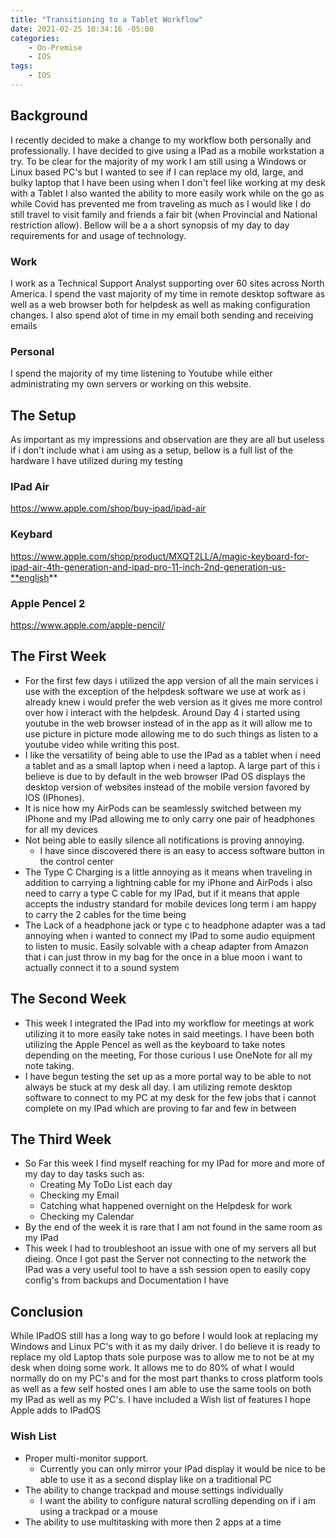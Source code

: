 ```yaml
---
title: "Transitioning to a Tablet Workflow"
date: 2021-02-25 10:34:16 -05:00
categories:
    - On-Premise
    - IOS
tags:
    - IOS
---
```


## Background
I recently decided to make a change to my workflow both personally and professionally. I have decided to give using a IPad as a mobile workstation a try. To be clear for the majority of my work I am still using a Windows or Linux based PC's but I wanted to see if I can replace my old, large, and bulky laptop that I have been using when I don't feel like working at my desk with a Tablet I also wanted the ability to more easily work while on the go as while Covid has prevented me from traveling as much as I would like I do still travel to visit family and friends a fair bit (when Provincial and National restriction allow). Bellow will be a a short synopsis of my day to day requirements for and usage of technology.

### Work
I work as a Technical Support Analyst supporting over 60 sites across North America. I spend the vast majority of my time in remote desktop software as well as a web browser both for helpdesk as well as making configuration changes. I also spend alot of time in my email both sending and receiving emails

### Personal
I spend the majority of my time listening to Youtube while either administrating my own servers or working on this website.

## The Setup
As important as my impressions and observation are they are all but useless if i don't include what i am using as a setup, bellow is a full list of the hardware I have utilized during my testing

### IPad Air
https://www.apple.com/shop/buy-ipad/ipad-air

### Keybard
https://www.apple.com/shop/product/MXQT2LL/A/magic-keyboard-for-ipad-air-4th-generation-and-ipad-pro-11-inch-2nd-generation-us-**english**

### Apple Pencel 2
https://www.apple.com/apple-pencil/


## The First Week
* For the first few days i utilized the app version of all the main services i use with the exception of the helpdesk software we use at work as i already knew i would prefer the web version as it gives me more control over how i interact with the helpdesk. Around Day 4 i started using youtube in the web browser instead of in the app as it will allow me to use picture in picture mode allowing me to do such things as listen to a youtube video while writing this post.
* I like the versatility of being able to use the IPad as a tablet when i need a tablet and as a small laptop when i need a laptop. A large part of this i believe is due to by default in the web browser IPad OS displays the desktop version of websites instead of the mobile version favored by IOS (IPhones).
* It is nice how my AirPods can be seamlessly switched between my IPhone and my IPad allowing me to only carry one pair of headphones for all my devices
* Not being able to easily silence all notifications is proving annoying.
  * I have since discovered there is an easy to access software button in the control center
* The Type C Charging is a little annoying as it means when traveling in addition to carrying a lightning cable for my iPhone and AirPods i also need to carry a type C cable for my IPad, but if it means that apple accepts the industry standard for mobile devices long term i am happy to carry the 2 cables for the time being
* The Lack of a headphone jack or type c to headphone adapter was a tad annoying when i wanted to connect my IPad to some audio equipment to listen to music. Easily solvable with a cheap adapter from Amazon that i can just throw in my bag for the once in a blue moon i want to actually connect it to a sound system

## The Second Week
* This week I integrated the IPad into my workflow for meetings at work utilizing it to more easily take notes in said meetings. I have been both utilizing the Apple Pencel as well as the keyboard to take notes depending on the meeting, For those curious I use OneNote for all my note taking.
* I have begun testing the set up as a more portal way to be able to not always be stuck at my desk all day. I am utilizing remote desktop software to connect to my PC at my desk for the few jobs that i cannot complete on my IPad which are proving to far and few in between

## The Third Week
* So Far this week I find myself reaching for my IPad for more and more of my day to day tasks such as:
    * Creating My ToDo List each day
    * Checking my Email
    * Catching what happened overnight on the Helpdesk for work
    * Checking my Calendar
* By the end of the week it is rare that I am not found in the same room as my IPad
* This week I had to troubleshoot an issue with one of my servers all but dieing. Once I got past the Server not connecting to the network the IPad was a very useful tool to have a ssh session open to easily copy config's from backups and Documentation I have

## Conclusion
While IPadOS still has a long way to go before I would look at replacing my Windows and Linux PC's with it as my daily driver. I do believe it is ready to replace my old Laptop thats sole purpose was to allow me to not be at my desk when doing some work. It allows me to do 80% of what I would normally do on my PC's and for the most part thanks to cross platform tools as well as a few self hosted ones I am able to use the same tools on both my IPad as well as my PC's. I have included a Wish list of features I hope Apple adds to IPadOS

### Wish List
* Proper multi-monitor support.
  * Currently you can only mirror your IPad display it would be nice to be able to use it as a second display like on a traditional PC
* The ability to change trackpad and mouse settings individually
  * I want the ability to configure natural scrolling depending on if i am using a trackpad or a mouse
* The ability to use multitasking with more then 2 apps at a time
